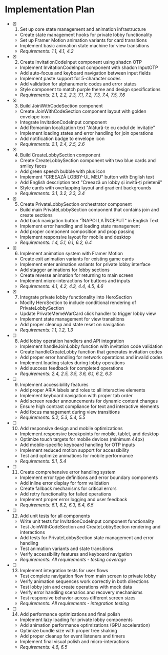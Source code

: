 # Implementation Plan

- [x] 1. Set up core state management and animation infrastructure
  - Create state management hooks for private lobby functionality
  - Set up Framer Motion animation variants for card transitions
  - Implement basic animation state machine for view transitions
  - _Requirements: 1.1, 4.1, 4.2_

- [x] 2. Create InvitationCodeInput component using shadcn OTP
  - Implement InvitationCodeInput component with shadcn InputOTP
  - Add auto-focus and keyboard navigation between input fields
  - Implement paste support for 5-character codes
  - Add validation for alphanumeric codes and error states
  - Style component to match purple theme and design specifications
  - _Requirements: 2.1, 2.2, 2.3, 7.1, 7.2, 7.3, 7.4, 7.5, 7.6_

- [x] 3. Build JoinWithCodeSection component
  - Create JoinWithCodeSection component layout with golden envelope icon
  - Integrate InvitationCodeInput component
  - Add Romanian localization text "Alătură-te cu codul de invitație"
  - Implement loading states and error handling for join operations
  - Add notification badge to envelope icon
  - _Requirements: 2.1, 2.4, 2.5, 2.6_

- [x] 4. Build CreateLobbySection component
  - Create CreateLobbySection component with two blue cards and smiley faces
  - Add green speech bubble with plus icon
  - Implement "CREEAZĂ LOBBY-UL MEU" button with English text
  - Add English description text "Creează un lobby și invită-ți prietenii"
  - Style cards with overlapping layout and gradient backgrounds
  - _Requirements: 3.1, 3.2, 3.3, 3.4_

- [x] 5. Create PrivateLobbySection orchestrator component
  - Build main PrivateLobbySection component that contains join and create sections
  - Add back navigation button "ÎNAPOI LA ÎNCEPUT" in English Text
  - Implement error handling and loading state management
  - Add proper component composition and prop passing
  - Implement responsive layout for mobile and desktop
  - _Requirements: 1.4, 5.1, 6.1, 6.2, 6.4_

- [x] 6. Implement animation system with Framer Motion
  - Create exit animation variants for existing game cards
  - Implement enter animation variants for private lobby interface
  - Add stagger animations for lobby sections
  - Create reverse animation for returning to main screen
  - Implement micro-interactions for buttons and inputs
  - _Requirements: 4.1, 4.2, 4.3, 4.4, 4.5, 4.6_

- [x] 7. Integrate private lobby functionality into HeroSection
  - Modify HeroSection to include conditional rendering of PrivateLobbySection
  - Update PrivateMemeWarCard click handler to trigger lobby view
  - Implement state management for view transitions
  - Add proper cleanup and state reset on navigation
  - _Requirements: 1.1, 1.2, 1.3_

- [ ] 8. Add lobby operation handlers and API integration
  - Implement handleJoinLobby function with invitation code validation
  - Create handleCreateLobby function that generates invitation codes
  - Add proper error handling for network operations and invalid codes
  - Implement loading states during lobby operations
  - Add success feedback for completed operations
  - _Requirements: 2.4, 2.5, 3.5, 3.6, 6.1, 6.2, 6.3_

- [ ] 9. Implement accessibility features
  - Add proper ARIA labels and roles to all interactive elements
  - Implement keyboard navigation with proper tab order
  - Add screen reader announcements for dynamic content changes
  - Ensure high contrast compliance for text and interactive elements
  - Add focus management during view transitions
  - _Requirements: 5.2, 5.3, 5.4, 5.5_

- [ ] 10. Add responsive design and mobile optimizations
  - Implement responsive breakpoints for mobile, tablet, and desktop
  - Optimize touch targets for mobile devices (minimum 44px)
  - Add mobile-specific keyboard handling for OTP inputs
  - Implement reduced motion support for accessibility
  - Test and optimize animations for mobile performance
  - _Requirements: 5.1, 5.4_

- [ ] 11. Create comprehensive error handling system
  - Implement error type definitions and error boundary components
  - Add inline error display for form validation
  - Create fallback mechanisms for critical errors
  - Add retry functionality for failed operations
  - Implement proper error logging and user feedback
  - _Requirements: 6.1, 6.2, 6.3, 6.4, 6.5_

- [ ] 12. Add unit tests for all components
  - Write unit tests for InvitationCodeInput component functionality
  - Test JoinWithCodeSection and CreateLobbySection rendering and interactions
  - Add tests for PrivateLobbySection state management and error handling
  - Test animation variants and state transitions
  - Verify accessibility features and keyboard navigation
  - _Requirements: All requirements - testing coverage_

- [ ] 13. Implement integration tests for user flows
  - Test complete navigation flow from main screen to private lobby
  - Verify animation sequences work correctly in both directions
  - Test lobby join and create operations with mock data
  - Verify error handling scenarios and recovery mechanisms
  - Test responsive behavior across different screen sizes
  - _Requirements: All requirements - integration testing_

- [ ] 14. Add performance optimizations and final polish
  - Implement lazy loading for private lobby components
  - Add animation performance optimizations (GPU acceleration)
  - Optimize bundle size with proper tree shaking
  - Add proper cleanup for event listeners and timers
  - Implement final visual polish and micro-interactions
  - _Requirements: 4.6, 6.5_
